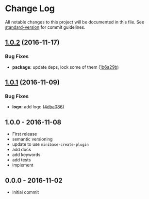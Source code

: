 # Change Log

All notable changes to this project will be documented in this file. See [standard-version](https://github.com/conventional-changelog/standard-version) for commit guidelines.

<a name="1.0.2"></a>
## [1.0.2](https://github.com/node-minibase/minibase-results/compare/v1.0.1...v1.0.2) (2016-11-17)


### Bug Fixes

* **package:** update deps, lock some of them ([1b6a29b](https://github.com/node-minibase/minibase-results/commit/1b6a29b))



<a name="1.0.1"></a>
## [1.0.1](https://github.com/node-minibase/minibase-results/compare/v1.0.0...v1.0.1) (2016-11-09)


### Bug Fixes

* **logo:** add logo ([4dba086](https://github.com/node-minibase/minibase-results/commit/4dba086))





## 1.0.0 - 2016-11-08
- First release
- semantic versioning
- update to use `minibase-create-plugin`
- add docs
- add keywords
- add tests
- implement

## 0.0.0 - 2016-11-02
- Initial commit